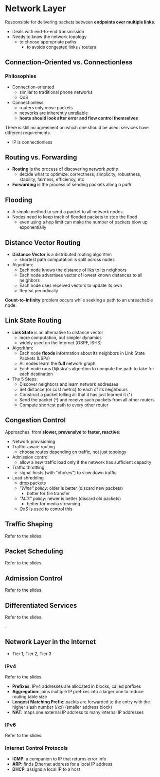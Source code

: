 # Network Layer

Responsible for delivering packets between **endpoints over multiple links**.

- Deals with end-to-end transmission
- Needs to know the network topology
  - to choose appropriate paths
    - to avoids congested links / routers

## Connection-Oriented vs. Connectionless

### Philosophies

- Connection-oriented
  - similar to traditional phone networks
  - QoS
- Connectionless
  - routers only move packets
  - networks are inherently unreliable
  - **hosts should look after error and flow control themselves**

There is still no agreement on which one should be used: services have different requirements.

- IP is connectionless

## Routing vs. Forwarding

- **Routing** is the process of discovering network _paths_
  - decide what to optimize: correctness, simplicity, robustness, stability, fairness, efficiency, etc
- **Forwarding** is the process of sending packets along _a path_

## Flooding

- A simple method to send a packet to all network nodes
- Nodes need to keep track of flooded packets to stop the flood
  - even using a hop limit can make the number of packets blow up exponentially

## Distance Vector Routing

- **Distance Vector** is a distributed routing algorithm
  - shortest path computation is split across nodes
- Algorithm:
  - Each node knows the distance of liks to its neighbors
  - Each node advertises vector of lowest known distances to all neighbors
  - Each node uses received vectors to update its own
  - Repeat periodically

**Count-to-Infinity** problem occurs while seeking a path to an unreachable node.

## Link State Routing

- **Link State** is an alternative to distance vector
  - more computation, but simpler dynamics
  - widely used on the Internet (OSPF, IS-IS)
- Algorithm:
  - Each node **floods** information about its neighbors in Link State Packets (LSPs)
  - All nodes learn the **full** network graph
  - Each node runs Dijkstra's algorithm to compute the path to take for each destination
- The 5 Steps:
  - Discover neighbors and learn network addresses
  - Set distance (or cost metric) to each of its neighbours
  - Construct a packet telling all that it has just learned it (^)
  - Send the packet (^) and receive such packets from all other routers
  - Compute shortest path to every other router

## Congestion Control

Approaches, from **slower, prevensive** to **faster, reactive**:

- Network provisioning
- Traffic-aware routing
  - choose routes depending on traffic, not just topology
- Admission control
  - allow a new traffic load only if the network has sufficient capacity
- Traffic throttling
  - signal hosts (with "chokes") to slow down traffic
- Load shredding
  - drop packets
  - _"Wine" policy_: older is better (discard new packets)
    - better for file transfer
  - _"Milk" policy_: newer is better (discard old packets)
    - better for media streaming
  - _QoS_ is used to control this

## Traffic Shaping

Refer to the slides.

## Packet Scheduling

Refer to the slides.

## Admission Control

Refer to the slides.

## Differentiated Services

Refer to the slides.

..

## Network Layer in the Internet

- Tier 1, Tier 2, Tier 3

### IPv4

Refer to the slides.

- **Prefixes**: IPv4 addresses are allocated in blocks, called prefixes
- **Aggregation**: joins multiple IP prefixes into a larger one to reduce routing table size
- **Longest Matching Prefix**: packts are forwarded to the entry with the higher slash number (/xx) (smaller address block)
- **NAT**: maps one external IP address to many internal IP addresses

### IPv6

Refer to the slides.

### Internet Control Protocols

- **ICMP**: a companion to IP that returns error info
- **ARP**: finds Ethernet address for a local IP address
- **DHCP**: assigns a local IP to a host
